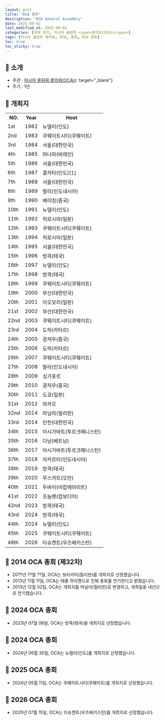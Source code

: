 ```yaml
---
layout: post
title: "OCA 총회"
description: "OCA General Assembly"
date: 2025-09-02
last_modified_at: 2025-09-02
categories: [국제 회의, 아시아 올림픽 <span>평의회(OCA)</span>]
tags: [아시아 올림픽 평의회, OCA, 총회, OCA 총회]
toc: true
toc_sticky: true
---
```

## 📜 소개
* 주관 : [아시아 올림픽 평의회(OCA)](https://oca.asia/){: target="_blank"}
* 주기 : 1년

## 📜 개최지

<html>

<head>
    <meta charset="UTF-8">
</head>

<body>
    <table>
        <tr class="header-row">
            <th class="col-no">NO.</th>
            <th class="col-year">Year</th>
            <th class="col-host">Host</th>
        </tr>
        <tr>
            <td>1st</td>
            <td>1982</td>
            <td>뉴델리(인도)</td>
        </tr>
        <tr>
            <td>2nd</td>
            <td>1983</td>
            <td>쿠웨이트시티(쿠웨이트)</td>
        </tr>
        <tr class="korea-host-bg">
            <td><span class="korea-host">3rd</span></td>
            <td><span class="korea-host">1984</span></td>
            <td><span class="korea-host">서울(대한민국)</span></td>
        </tr>
        <tr>
            <td>4th</td>
            <td>1985</td>
            <td>마나마(바레인)</td>
        </tr>
        <tr class="korea-host-bg">
            <td><span class="korea-host">5th</span></td>
            <td><span class="korea-host">1986</span></td>
            <td><span class="korea-host">서울(대한민국)</span></td>
        </tr>
        <tr>
            <td>6th</td>
            <td>1987</td>
            <td>콜카타(인도)<span class="footnote-link" data-note="콜카타(인도)에서 총회를 열기로 했다는 기사는 존재하지만, 실제로 개최했다는 증거는 확인할 수 없었습니다.">[1]</span></td>
        </tr>
        <tr class="korea-host-bg">
            <td><span class="korea-host">7th</span></td>
            <td><span class="korea-host">1988</span></td>
            <td><span class="korea-host">서울(대한민국)</span></td>
        </tr>
        <tr>
            <td>8th</td>
            <td>1989</td>
            <td>발리(인도네시아)</td>
        </tr>
        <tr>
            <td>9th</td>
            <td>1990</td>
            <td>베이징(중국)</td>
        </tr>
        <tr>
            <td>10th</td>
            <td>1991</td>
            <td>뉴델리(인도)</td>
        </tr>
        <tr>
            <td>11th</td>
            <td>1992</td>
            <td>히로시마(일본)</td>
        </tr>
        <tr>
            <td>12th</td>
            <td>1993</td>
            <td>쿠웨이트시티(쿠웨이트)</td>
        </tr>
        <tr>
            <td>13th</td>
            <td>1994</td>
            <td>히로시마(일본)</td>
        </tr>
        <tr class="korea-host-bg">
            <td><span class="korea-host">14th</span></td>
            <td><span class="korea-host">1995</span></td>
            <td><span class="korea-host">서울(대한민국)</span></td>
        </tr>
        <tr>
            <td>15th</td>
            <td>1996</td>
            <td>방콕(태국)</td>
        </tr>
        <tr>
            <td>16th</td>
            <td>1997</td>
            <td>뉴델리(인도)</td>
        </tr>
        <tr>
            <td>17th</td>
            <td>1998</td>
            <td>방콕(태국)</td>
        </tr>
        <tr>
            <td>18th</td>
            <td>1999</td>
            <td>쿠웨이트시티(쿠웨이트)</td>
        </tr>
        <tr class="korea-host-bg">
            <td><span class="korea-host">19th</span></td>
            <td><span class="korea-host">2000</span></td>
            <td><span class="korea-host">부산(대한민국)</span></td>
        </tr>
        <tr>
            <td>20th</td>
            <td>2001</td>
            <td>아오모리(일본)</td>
        </tr>
        <tr class="korea-host-bg">
            <td><span class="korea-host">21st</span></td>
            <td><span class="korea-host">2002</span></td>
            <td><span class="korea-host">부산(대한민국)</span></td>
        </tr>
        <tr>
            <td>22nd</td>
            <td>2003</td>
            <td>쿠웨이트시티(쿠웨이트)</td>
        </tr>
        <tr>
            <td>23rd</td>
            <td>2004</td>
            <td>도하(카타르)</td>
        </tr>
        <tr>
            <td>24th</td>
            <td>2005</td>
            <td>광저우(중국)</td>
        </tr>
        <tr>
            <td>25th</td>
            <td>2006</td>
            <td>도하(카타르)</td>
        </tr>
        <tr>
            <td>26th</td>
            <td>2007</td>
            <td>쿠웨이트시티(쿠웨이트)</td>
        </tr>
        <tr>
            <td>27th</td>
            <td>2008</td>
            <td>발리(인도네시아)</td>
        </tr>
        <tr>
            <td>28th</td>
            <td>2009</td>
            <td>싱가포르</td>
        </tr>
        <tr>
            <td>29th</td>
            <td>2010</td>
            <td>광저우(중국)</td>
        </tr>
        <tr>
            <td>30th</td>
            <td>2011</td>
            <td>도쿄(일본)</td>
        </tr>
        <tr>
            <td>31st</td>
            <td>2012</td>
            <td>마카오</td>
        </tr>
        <tr>
            <td>32nd</td>
            <td>2014</td>
            <td>마닐라(필리핀)</td>
        </tr>
        <tr class="korea-host-bg">
            <td><span class="korea-host">33rd</span></td>
            <td><span class="korea-host">2014</span></td>
            <td><span class="korea-host">인천(대한민국)</span></td>
        </tr>
        <tr>
            <td>34th</td>
            <td>2015</td>
            <td>아시가바트(투르크메니스탄)</td>
        </tr>
        <tr>
            <td>35th</td>
            <td>2016</td>
            <td>다낭(베트남)</td>
        </tr>
        <tr>
            <td>36th</td>
            <td>2017</td>
            <td>아시가바트(투르크메니스탄)</td>
        </tr>
        <tr>
            <td>37th</td>
            <td>2018</td>
            <td>자카르타(인도네시아)</td>
        </tr>
        <tr>
            <td>38th</td>
            <td>2019</td>
            <td>방콕(태국)</td>
        </tr>
        <tr>
            <td>39th</td>
            <td>2020</td>
            <td>무스카트(오만)</td>
        </tr>
        <tr>
            <td>40th</td>
            <td>2021</td>
            <td>두바이(아랍에미리트)</td>
        </tr>
        <tr>
            <td>41st</td>
            <td>2022</td>
            <td>프놈펜(캄보디아)</td>
        </tr>
        <tr>
            <td>42nd</td>
            <td>2023</td>
            <td>방콕(태국)</td>
        </tr>
        <tr>
            <td>43rd</td>
            <td>2024</td>
            <td>방콕(태국)</td>
        </tr>
        <tr>
            <td>44th</td>
            <td>2024</td>
            <td>뉴델리(인도)</td>
        </tr>
        <tr>
            <td>45th</td>
            <td>2025</td>
            <td>쿠웨이트시티(쿠웨이트)</td>
        </tr>
        <tr>
            <td>46th</td>
            <td>2026</td>
            <td>타슈켄트(우즈베키스탄)</td>
        </tr>
    </table>
</body>

</html>

## 📜 2014 OCA 총회 (제32차)
* 20??년 ??월 ??일, OCA는 보라카이(필리핀)를 개최지로 선정했습니다.
* 2013년 11월 11일, OCA는 태풍 하이옌으로 인해 총회를 연기한다고 밝혔습니다.
* 2013년 12월 02일, OCA는 개최지를 <span class="foreign-host">마닐라(필리핀)</span>로 변경하고, 개최일을 내년으로 연기했습니다.

## 📜 2024 OCA 총회
* 2023년 07월 08일, OCA는 <span class="foreign-host">방콕(태국)</span>을 개최지로 선정했습니다.

## 📜 2024 OCA 총회
* 2024년 06월 30일, OCA는 <span class="foreign-host">뉴델리(인도)</span>를 개최지로 선정했습니다.

## 📜 2025 OCA 총회
* 2024년 05월 11일, OCA는 <span class="foreign-host">쿠웨이트시티(쿠웨이트)</span>를 개최지로 선정했습니다.

## 📜 2026 OCA 총회
* 2025년 07월 15일, OCA는 <span class="foreign-host">타슈켄트(우즈베키스탄)</span>를 개최지로 선정했습니다.
